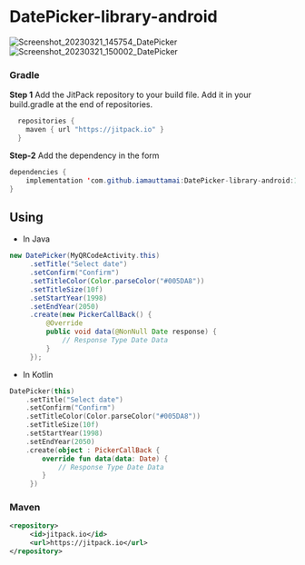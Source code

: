 ﻿# DatePicker-library-android
 
![Screenshot_20230321_145754_DatePicker](https://user-images.githubusercontent.com/112051173/226549862-4314a913-d4a1-4a33-8021-8934ec67e6d6.jpg) 
![Screenshot_20230321_150002_DatePicker](https://user-images.githubusercontent.com/112051173/226550375-be4a7c95-cbd6-41fe-8e01-3ed6b1f88c76.jpg)
 
 ### Gradle
**Step 1** Add the JitPack repository to your build file. Add it in your build.gradle at the end of repositories.

```java
  repositories {
    maven { url "https://jitpack.io" }
  }
```

**Step-2** Add the dependency in the form

```java
dependencies {
    implementation 'com.github.iamauttamai:DatePicker-library-android:1.0.9'
}
```

## Using

 -  In Java
```java
new DatePicker(MyQRCodeActivity.this)
     .setTitle("Select date")
     .setConfirm("Confirm")
     .setTitleColor(Color.parseColor("#005DA8"))
     .setTitleSize(10f)
     .setStartYear(1998)
     .setEndYear(2050)
     .create(new PickerCallBack() {
         @Override
         public void data(@NonNull Date response) {
             // Response Type Date Data
         }
     });
```
  -  In Kotlin
```kotlin
DatePicker(this)
    .setTitle("Select date")
    .setConfirm("Confirm")
    .setTitleColor(Color.parseColor("#005DA8"))
    .setTitleSize(10f)
    .setStartYear(1998)
    .setEndYear(2050)
    .create(object : PickerCallBack {
        override fun data(data: Date) {
            // Response Type Date Data
        }
     })
```
  

### Maven
```xml
<repository>
     <id>jitpack.io</id>
     <url>https://jitpack.io</url>
</repository>
```



